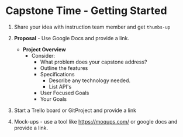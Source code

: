 # Capstone Time - Getting Started

1. Share your idea with instruction team member and get `thumbs-up`
2. **Proposal** - Use Google Docs and provide a link.
    * **Project Overview** 
        * Consider:
           * What problem does your capstone address?
           * Outline the features
           * Specifications
              * Describe any technology needed.
              * List API's
           * User Focused Goals
           * Your Goals

3. Start a Trello board or GitProject and provide a link
4. Mock-ups - use a tool like https://moqups.com/ or google docs and provide a link.
